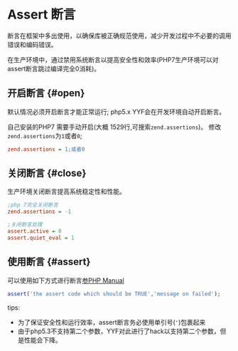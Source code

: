 Assert 断言
=======================

断言在框架中多出使用，以确保库被正确规范使用，减少开发过程中不必要的调用错误和编码错误。

在生产环境中，通过禁用系统断言以提高安全性和效率(PHP7生产环境可以对assert断言跳过编译完全0消耗)。

开启断言 {#open}
--------
默认情况必须开启断言才能正常运行; php5.x YYF会在开发环境自动开启断言。

自己安装的PHP7 需要手动开启(大概 1529行,可搜索`zend.assertions`)。
修改`zend.assertions`为`1`或者`0`;

```ini
zend.assertions = 1;或者0
```

关闭断言 {#close}
--------
生产环境关闭断言提高系统稳定性和性能。

```ini
;php 7完全关闭断言
zend.assertions = -1

;关闭断言处理
assert.active = 0
assert.quiet_eval = 1
```

使用断言 {#assert}
-------

可以使用如下方式进行断言[参PHP Manual](http://php.net/manual/zh/function.assert.php)
```php
assert('the assert code which should be TRUE','message on failed');
```

tips:
* 为了保证安全性和运行效率，assert断言务必使用单引号(`'`)包裹起来
* 由于php5.3不支持第二个参数，YYF对此进行了hack以支持第二个参数，但是性能会下降。

